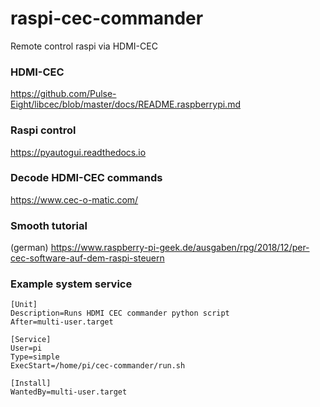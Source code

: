 # raspi-cec-commander
Remote control raspi via HDMI-CEC

### HDMI-CEC

https://github.com/Pulse-Eight/libcec/blob/master/docs/README.raspberrypi.md

### Raspi control 

https://pyautogui.readthedocs.io

### Decode HDMI-CEC commands

https://www.cec-o-matic.com/

### Smooth tutorial

(german) https://www.raspberry-pi-geek.de/ausgaben/rpg/2018/12/per-cec-software-auf-dem-raspi-steuern

### Example system service

```
[Unit]
Description=Runs HDMI CEC commander python script
After=multi-user.target

[Service]
User=pi
Type=simple
ExecStart=/home/pi/cec-commander/run.sh

[Install]
WantedBy=multi-user.target
```
